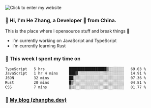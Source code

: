 ![Click to enter my website](https://github.com/zhanghecool/zhanghecool/assets/7930156/9a23f1b1-0360-42fa-a5af-91f48dc9cf5f)

### 👋 Hi, I'm He Zhang, a Developer 🚀 from China.

This is the place where I opensource stuff and break things :rofl:

- I’m currently working on JavaScript and TypeScript
- I’m currently learning Rust

### 💪 This week I spent my time on

<!--START_SECTION:waka-->

```txt
TypeScript   5 hrs           █████████████████▒░░░░░░░   69.03 %
JavaScript   1 hr 4 mins     ███▓░░░░░░░░░░░░░░░░░░░░░   14.91 %
JSON         32 mins         ██░░░░░░░░░░░░░░░░░░░░░░░   07.36 %
Rust         20 mins         █▒░░░░░░░░░░░░░░░░░░░░░░░   04.81 %
CSS          7 mins          ▒░░░░░░░░░░░░░░░░░░░░░░░░   01.77 %
```

<!--END_SECTION:waka-->

### 🌈 [My blog (zhanghe.dev)](https://zhanghe.dev) 
